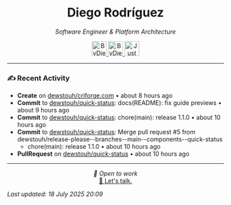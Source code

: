 
<div align="center" style="margin-top: 16px;">
<h1 align="center"><strong>Diego Rodríguez</strong></h1>
<i>Software Engineer & Platform Architecture</i>
<p></p>
  <a href="https://linkedin.com/in/bydiego" target="_blank">
    <img src="https://img.icons8.com/?size=100&id=8808&format=png&color=000000" alt="ByDiego LinkedIn" height="34" width="34">
</a>
<a href="https://www.fiverr.com/diego_roguez/" target="_blank">
    <img src="https://img.icons8.com/?size=100&id=14h574ySQ7kG&format=png&color=000000" alt="ByDiego Fiverr" height="34" width="34">
</a>

<a href="https://justdiego.com" target="_blank">
    <img src="https://img.icons8.com/?size=100&id=bAmuw2Fk26u0&format=png&color=000000" alt="JustDiego Website" height="34" width="34">
</a>

</div>

---

### ✍ Recent Activity


- <strong>Create</strong> on <a href="https://github.com/dewstouh/criforge.com">dewstouh/criforge.com</a> • about 8 hours ago
- <strong>Commit</strong> to <a href="https://github.com/dewstouh/quick-status">dewstouh/quick-status</a>: docs(README): fix guide previews • about 9 hours ago
- <strong>Commit</strong> to <a href="https://github.com/dewstouh/quick-status">dewstouh/quick-status</a>: chore(main): release 1.1.0 • about 10 hours ago
- <strong>Commit</strong> to <a href="https://github.com/dewstouh/quick-status">dewstouh/quick-status</a>: Merge pull request #5 from dewstouh/release-please--branches--main--components--quick-status
  - chore(main): release 1.1.0 • about 10 hours ago
- <strong>PullRequest</strong> on <a href="https://github.com/dewstouh/quick-status">dewstouh/quick-status</a> • about 10 hours ago


---

<p align="center">
  <i>💼 Open to work</i><br>
  <a href="mailto:diego@justdiego.com">📧 Let's talk.</a>
</p>

*Last updated: 18 July 2025 20:09*   
